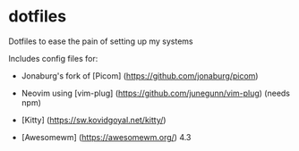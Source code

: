 # dotfiles

Dotfiles to ease the pain of setting up my systems

Includes config files for:

 - Jonaburg's fork of [Picom] (https://github.com/jonaburg/picom)

 - Neovim using [vim-plug] (https://github.com/junegunn/vim-plug) (needs npm)

 - [Kitty] (https://sw.kovidgoyal.net/kitty/)

 - [Awesomewm] (https://awesomewm.org/) 4.3
